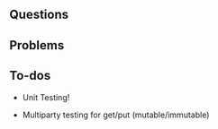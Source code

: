 ## Questions 
   
  
## Problems
  
  
## To-dos 

      
   - Unit Testing! 
   
   - Multiparty testing for get/put (mutable/immutable)
   
